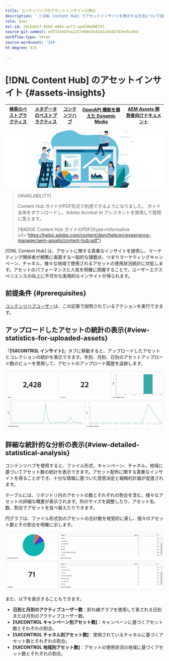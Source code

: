 ```yaml
---
title: コンテンツハブのアセットインサイトの表示
description: ' [!DNL Content Hub] でアセットインサイトを表示する方法について説明します'
role: User
exl-id: 29cbe017-856d-486b-acf3-aa47dbd90f3f
source-git-commit: ed7331647ea2227e6047e42e21444b743ee5ce6d
workflow-type: tm+mt
source-wordcount: '324'
ht-degree: 91%

---
```


# [!DNL Content Hub] のアセットインサイト {#assets-insights}

| [検索のベストプラクティス](/help/assets/search-best-practices.md) | [メタデータのベストプラクティス](/help/assets/metadata-best-practices.md) | [コンテンツハブ](/help/assets/product-overview.md) | [OpenAPI 機能を備えた Dynamic Media](/help/assets/dynamic-media-open-apis-overview.md) | [AEM Assets 開発者向けドキュメント](https://developer.adobe.com/experience-cloud/experience-manager-apis/) |
| ------------- | --------------------------- |---------|----|-----|

![アセットインサイト](assets/asset-insights-banner.jpg)

>[!AVAILABILITY]
>
>Content Hub ガイドがPDF形式で利用できるようになりました。 ガイド全体をダウンロードし、Adobe Acrobat AI アシスタントを使用して質問に答えます。
>
>[!BADGE Content Hub ガイドのPDF]{type=Informative url="https://helpx.adobe.com/content/dam/help/en/experience-manager/aem-assets/content-hub.pdf"}

[!DNL Content Hub] は、アセットに関する貴重なインサイトを提供し、マーケティング関係者が頻繁に直面する一般的な課題点、つまりマーケティングキャンペーン、チャネル、様々な地域で使用されるアセットの使用状況統計に対処します。アセットのパフォーマンスと人気を明確に把握することで、ユーザーエクスペリエンスの向上に不可欠な実用的なインサイトが得られます。

## 前提条件 {#prerequisites}

[コンテンツハブユーザー](deploy-content-hub.md#onboard-content-hub-users)は、この記事で説明されているアクションを実行できます。

## アップロードしたアセットの統計の表示{#view-statistics-for-uploaded-assets}

「**[!UICONTROL インサイト]**」タブに移動すると、アップロードしたアセットとコレクションの統計を表示できます。年別、月別、日別のアセットアップロード数のビューを使用して、アセットのアップロード履歴を追跡します。

![アップロードしたアセットの統計](assets/assets-insights.jpg)

<!-- You can track the upload history of your assets over the past 30 days or gain a more comprehensive view with data spanning the last 12 months. This feature enables you to evaluate the upload count of assets.  -->

<!-- Go to the **[!UICONTROL [!DNL Insights]]** tab.

2. Select the desired time frame to view the statistics; you can opt for either last 30 days or last 12 months.

Data for the selected time frame is displayed, including the upload count for the specified duration. -->

## 詳細な統計的な分析の表示{#view-detailed-statistical-analysis}

コンテンツハブを使用すると、ファイル形式、キャンペーン、チャネル、地域に基づいてアセット数の統計を表示できます。アセット配布に関する貴重なインサイトを得ることができ、十分な情報に基づいた意思決定と戦略的計画が促進されます。

テーブルには、リポジトリ内のアセットの数とそれぞれの割合を含む、様々なアセットの詳細な概要が表示されます。列のサイズを調整したり、アセット名、数、割合でアセットを並べ替えたりできます。

円グラフは、ファイル形式別のアセットの合計数を視覚的に表し、個々のアセット数とその割合を明確に示します。

![アセットタイプ統計別のアセット数](assets/insights-categorial-view.jpg)

また、以下を表示することもできます。

* **日別と月別のアクティブユーザー数**：折れ線グラフを使用して表される日別または月別のアクティブユーザー数。
* **[!UICONTROL キャンペーン別アセット数]**：キャンペーンに基づくアセット数とそれぞれの割合。
* **[!UICONTROL チャネル別アセット数]**：使用されているチャネルに基づくアセット数とそれぞれの割合。
* **[!UICONTROL 地域別アセット数]**：アセットの使用状況の地域に基づくアセット数とそれぞれの割合。
